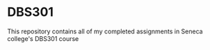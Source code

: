 # DBS301
This repository contains all of my completed assignments in Seneca college's DBS301 course
